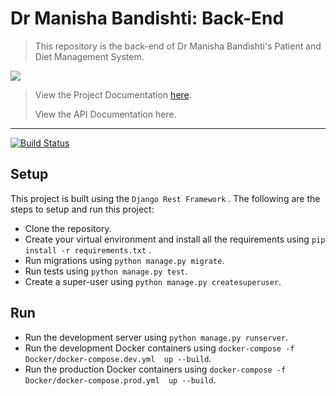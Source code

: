 # Dr Manisha Bandishti: Back-End

> This repository is the back-end of Dr Manisha Bandishti's Patient and Diet Management System.

<img src="https://s3.us-west-2.amazonaws.com/secure.notion-static.com/d3837adb-d1ea-4fae-aef7-4b16e43ffb3d/drm_logo_black.png?X-Amz-Algorithm=AWS4-HMAC-SHA256&X-Amz-Credential=AKIAT73L2G45O3KS52Y5%2F20200904%2Fus-west-2%2Fs3%2Faws4_request&X-Amz-Date=20200904T071036Z&X-Amz-Expires=86400&X-Amz-Signature=23cf5f81737cb6103ae403ee81fcbb7c29a48a7a81968052af2346d9c4100978&X-Amz-SignedHeaders=host&response-content-disposition=filename%20%3D%22drm_logo_black.png%22">

> View the Project Documentation [here](https://www.notion.so/Dr-Manisha-Bandishti-Back-End-24820115c5564fc9a78c6f9ae30ac0b1).
>
> View the API Documentation here.

---

[![Build Status](https://travis-ci.org/SameeranB/drm_backend.svg?branch=master)](https://travis-ci.org/SameeranB/drm_backend)

## Setup

This project is built using the `Django Rest Framework` . The following are the steps to setup and run this project:

* Clone the repository.
* Create your virtual environment and install all the requirements using `pip install -r requirements.txt` .
* Run migrations using `python manage.py migrate`.
* Run tests using `python manage.py test`.
* Create a super-user using `python manage.py createsuperuser`.

## Run

* Run the development server using `python manage.py runserver`.
* Run the development Docker containers using `docker-compose -f Docker/docker-compose.dev.yml  up --build`.
* Run the production Docker containers using `docker-compose -f Docker/docker-compose.prod.yml  up --build`.
